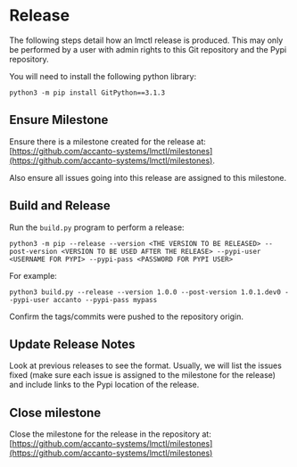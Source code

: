 # Release

The following steps detail how an lmctl release is produced. This may only be performed by a user with admin rights to this Git repository and the Pypi repository.

You will need to install the following python library:

```
python3 -m pip install GitPython==3.1.3
```

## Ensure Milestone

Ensure there is a milestone created for the release at: [https://github.com/accanto-systems/lmctl/milestones](https://github.com/accanto-systems/lmctl/milestones).

Also ensure all issues going into this release are assigned to this milestone.

## Build and Release

Run the `build.py` program to perform a release:

```
python3 -m pip --release --version <THE VERSION TO BE RELEASED> --post-version <VERSION TO BE USED AFTER THE RELEASE> --pypi-user <USERNAME FOR PYPI> --pypi-pass <PASSWORD FOR PYPI USER>
```

For example:
```
python3 build.py --release --version 1.0.0 --post-version 1.0.1.dev0 --pypi-user accanto --pypi-pass mypass
```

Confirm the tags/commits were pushed to the repository origin.

## Update Release Notes

Look at previous releases to see the format. Usually, we will list the issues fixed (make sure each issue is assigned to the milestone for the release) and include links to the Pypi location of the release.

## Close milestone

Close the milestone for the release in the repository at: [https://github.com/accanto-systems/lmctl/milestones](https://github.com/accanto-systems/lmctl/milestones)
